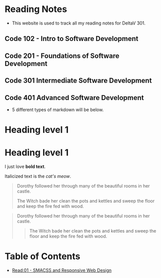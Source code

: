# Reading Notes

- This website is used to track all my reading notes for DeltaV 301.

## Code 102 - Intro to Software Development

## Code 201 - Foundations of Software Development

## Code 301 Intermediate Software Development

## Code 401 Advanced Software Development

- 5 different types of markdown will be below.

# Heading level 1

# Heading level 1

I just love **bold text**.

Italicized text is the _cat's meow_.

> Dorothy followed her through many of the beautiful rooms in her castle.
>
> The Witch bade her clean the pots and kettles and sweep the floor and keep the fire fed with wood.

> Dorothy followed her through many of the beautiful rooms in her castle.
>
> > The Witch bade her clean the pots and kettles and sweep the floor and keep the fire fed with wood.

# Table of Contents

- [Read:01 - SMACSS and Responsive Web Design](Notes-01.md)
